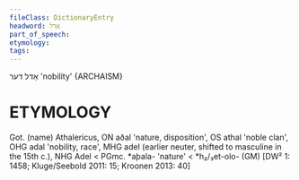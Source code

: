```yaml
---
fileClass: DictionaryEntry
headword: אַדל
part_of_speech: 
etymology: 
tags: 
---
```

אַדל
דער
'nobility'
{ARCHAISM}

ETYMOLOGY
=========== 
Got. (name) Athalericus, ON aðal 'nature, disposition', OS athal 'noble clan', OHG adal 'nobility, race', MHG adel (earlier neuter, shifted to masculine in the 15th c.), NHG Adel < PGmc. *aþala- 'nature' < *h₂/₃et-olo- (GM)
[DW² 1: 1458; Kluge/Seebold 2011: 15; Kroonen 2013: 40]